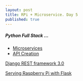 ```yaml
---
layout: post
title: RPi + Microservice. Day 5
published: true
---
```


##### Python Full Stack ...   

* [Microservices](https://www.fullstackpython.com/microservices.html)  
* [API Creation](https://www.fullstackpython.com/api-creation.html)   



[Django REST framework 3.0](http://www.django-rest-framework.org/topics/3.0-announcement/#django-rest-framework-30)
  
[Serving Raspberry Pi with Flask](http://mattrichardson.com/Raspberry-Pi-Flask/)   
  



